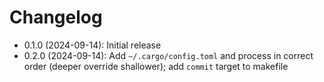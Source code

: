 # Changelog

* 0.1.0 (2024-09-14): Initial release
* 0.2.0 (2024-09-14): Add `~/.cargo/config.toml` and process in correct order (deeper override shallower); add `commit` target to makefile

